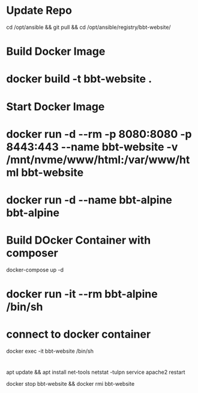 # Update Repo
cd /opt/ansible && git pull && cd /opt/ansible/registry/bbt-website/

# Build Docker Image
# docker build -t bbt-website .

# Start Docker Image
# docker run -d --rm -p 8080:8080 -p 8443:443 --name bbt-website -v /mnt/nvme/www/html:/var/www/html bbt-website
# docker run -d  --name bbt-alpine bbt-alpine

# Build DOcker Container with composer
docker-compose up -d

# docker run -it --rm bbt-alpine /bin/sh

# connect to docker container
docker exec -it bbt-website /bin/sh

#
apt update && apt install net-tools
netstat -tulpn
service apache2 restart

docker stop bbt-website && docker rmi bbt-website
